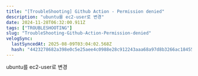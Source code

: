 ```yaml
---
title: "[TroubleShooting] Github Action - Permission denied"
description: "ubuntu를 ec2-user로 변경"
date: 2024-11-28T06:32:00.911Z
tags: ["TROUBLESHOOTING"]
slug: "TroubleShooting-Github-Action-Permission-denied"
velogSync:
  lastSyncedAt: 2025-08-09T03:04:02.568Z
  hash: "4423278682a398e0c5e25aee4c0988e28c912243aaa68a97d8b3266ac18455fa"
---
```


ubuntu를 ec2-user로 변경
